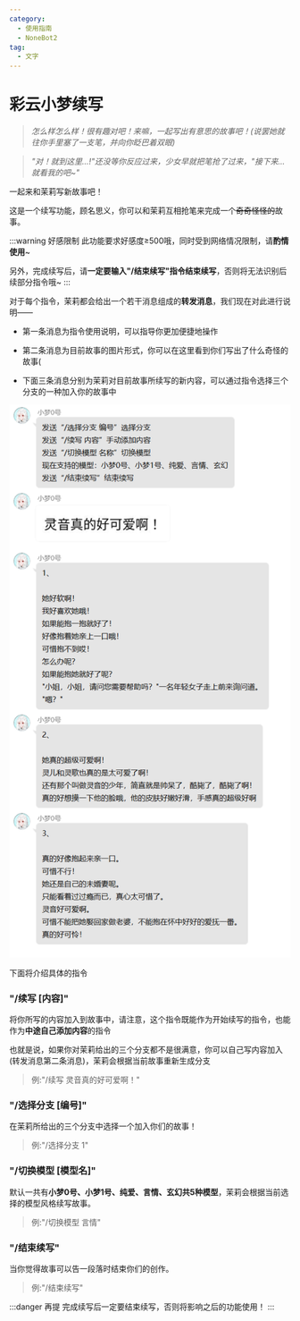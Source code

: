 ```yaml
---
category:
  - 使用指南
  - NoneBot2
tag:
  - 文字
---
```


# 彩云小梦续写

> *怎么样怎么样！很有趣对吧！来嘛，一起写出有意思的故事吧！(说罢她就往你手里塞了一支笔，并向你眨巴着双眼)*

> *"对！就到这里...!"还没等你反应过来，少女早就把笔抢了过来，"接下来...就看我的吧~"*

一起来和茉莉写新故事吧！

这是一个续写功能，顾名思义，你可以和茉莉互相抢笔来完成一个~~奇奇怪怪的~~故事。

:::warning 好感限制
此功能要求好感度≥500哦，同时受到网络情况限制，请**酌情使用**~

另外，完成续写后，请**一定要输入"/结束续写"指令结束续写**，否则将无法识别后续部分指令哦~
:::

对于每个指令，茉莉都会给出一个若干消息组成的**转发消息**，我们现在对此进行说明——

+ 第一条消息为指令使用说明，可以指导你更加便捷地操作

+ 第二条消息为目前故事的图片形式，你可以在这里看到你们写出了什么奇怪的故事(

+ 下面三条消息分别为茉莉对目前故事所续写的新内容，可以通过指令选择三个分支的一种加入你的故事中

![彩云小梦](../../images/%E5%BD%A9%E4%BA%91%E5%B0%8F%E6%A2%A6/%E5%BD%A9%E4%BA%91%E5%B0%8F%E6%A2%A6.jpg)

下面将介绍具体的指令

### "/续写 [内容]"

将你所写的内容加入到故事中，请注意，这个指令既能作为开始续写的指令，也能作为**中途自己添加内容**的指令

也就是说，如果你对茉莉给出的三个分支都不是很满意，你可以自己写内容加入(转发消息第二条消息)，茉莉会根据当前故事重新生成分支

> 例:"/续写 灵音真的好可爱啊！"

### "/选择分支 [编号]"

在茉莉所给出的三个分支中选择一个加入你们的故事！

> 例:"/选择分支 1"

### "/切换模型 [模型名]"

默认一共有**小梦0号、小梦1号、纯爱、言情、玄幻共5种模型**，茉莉会根据当前选择的模型风格续写故事。

> 例:"/切换模型 言情"

### "/结束续写"

当你觉得故事可以告一段落时结束你们的创作。

> 例:"/结束续写"

:::danger 再提
完成续写后一定要结束续写，否则将影响之后的功能使用！
:::
